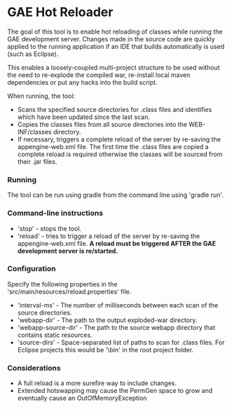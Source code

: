 # GAE Hot Reloader

The goal of this tool is to enable hot reloading of classes while running the GAE development server. Changes made in the source code are quickly applied to the running application if an IDE that builds automatically is used (such as Eclipse).

This enables a loosely-coupled multi-project structure to be used without the need to re-explode the compiled war, re-install local maven dependencies or put any hacks into the build script.

When running, the tool:
* Scans the specified source directories for .class files and identifies which have been updated since the last scan.
* Copies the classes files from all source directories into the WEB-INF/classes directory.
* If necessary, triggers a complete reload of the server by re-saving the appengine-web.xml file. The first time the .class files are copied a complete reload is required otherwise the classes will be sourced from their .jar files.

### Running
The tool can be run using gradle from the command line using 'gradle run'.

### Command-line instructions
* 'stop' - stops the tool.
* 'reload' - tries to trigger a reload of the server by re-saving the appengine-web.xml file. **A reload must be triggered AFTER the GAE development server is re/started.**

### Configuration
Specify the following properties in the 'src/main/resources/reload.properties' file.
* 'interval-ms' - The number of milliseconds between each scan of the source directories.
* 'webapp-dir' - The path to the output exploded-war directory.
* 'webapp-source-dir' - The path to the source webapp directory that contains static resources.
* 'source-dirs' - Space-separated list of paths to scan for .class files. For Eclipse projects this would be '\bin' in the root project folder.

### Considerations
* A full reload is a more surefire way to include changes.
* Extended hotswapping may cause the PermGen space to grow and eventually cause an OutOfMemoryException

